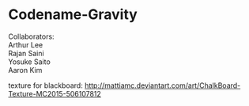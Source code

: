# Codename-Gravity

Collaborators:
<br>Arthur Lee
<br>Rajan Saini
<br>Yosuke Saito
<br>Aaron Kim

texture for blackboard: http://mattiamc.deviantart.com/art/ChalkBoard-Texture-MC2015-506107812
